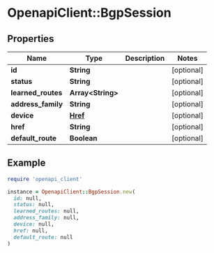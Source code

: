 # OpenapiClient::BgpSession

## Properties

| Name | Type | Description | Notes |
| ---- | ---- | ----------- | ----- |
| **id** | **String** |  | [optional] |
| **status** | **String** |  | [optional] |
| **learned_routes** | **Array&lt;String&gt;** |  | [optional] |
| **address_family** | **String** |  | [optional] |
| **device** | [**Href**](Href.md) |  | [optional] |
| **href** | **String** |  | [optional] |
| **default_route** | **Boolean** |  | [optional] |

## Example

```ruby
require 'openapi_client'

instance = OpenapiClient::BgpSession.new(
  id: null,
  status: null,
  learned_routes: null,
  address_family: null,
  device: null,
  href: null,
  default_route: null
)
```

